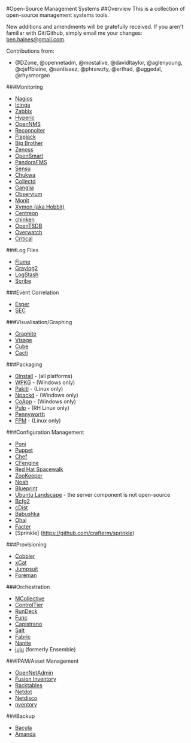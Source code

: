 #Open-Source Management Systems
##Overview
This is a collection of open-source management systems tools.

New additions and amendments will be gratefully received. If you aren't familiar with Git/Github, simply email me your changes: ben.haines@gmail.com.

Contributions from:

* @DZone, @opennetadm, @mostalive, @davidltaylor, @aglenyoung, @cjeffblaine, @santisaez, @phrawzty, @erthad, @uggedal, @rhysmorgan

###Monitoring
* [Nagios](http://www.nagios.org)
* [Icinga](http://www.icinga.org)
* [Zabbix](http://www.zabbix.com)
* [Hyperic](http://www.hyperic.com)
* [OpenNMS](http://www.opennms.org)
* [Reconnoiter](http://labs.omniti.com/labs/reconnoiter)
* [Flapjack](http://flapjack-project.com/)
* [Big Brother](http://bb4.com/)
* [Zenoss](http://www.zenoss.com)
* [OpenSmart](http://opensmart.sourceforge.net)
* [PandoraFMS](http://pandorafms.org)
* [Sensu](http://www.sonian.com/cloud-monitoring-sensu/)
* [Chukwa](http://incubator.apache.org/chukwa/)
* [Collectd](http://collectd.org)
* [Ganglia](http://ganglia.sourceforge.net)
* [Observium](http://www.observium.org/wiki/Main_Page)
* [Monit](http://mmonit.com/monit/)
* [Xymon (aka Hobbit)](http://xymon.sourceforge.net/)
* [Centreon](http://www.centreon.com/)
* [chinken](http://www.shinken-monitoring.org/)
* [OpenTSDB](http://opentsdb.net/)
* [Overwatch](https://github.com/danryan/overwatch)
* [Critical](https://github.com/danielsdeleo/critical)

###Log Files
* [Flume](https://cwiki.apache.org/FLUME/)
* [Graylog2](http://graylog2.org)
* [LogStash](http://logstash.net/)
* [Scribe](https://github.com/facebook/scribe)

###Event Correlation
* [Esper](http://esper.codehaus.org/)
* [SEC](http://simple-evcorr.sourceforge.net/)

###Visualisation/Graphing
* [Graphite](http://graphite.wikidot.com)
* [Visage](https://github.com/auxesis/visage)
* [Cube](http://square.github.com/cube/)
* [Cacti](http://www.cacti.net/)

###Packaging
* [0Install](http://0install.net/) - (all platforms)
* [WPKG](http://wpkg.org) - (Windows only)
* [Pakiti](http://pakiti.sourceforge.net) - (Linux only)
* [Npackd](http://code.google.com/p/windows-package-manager/) - (Windows only)
* [CoApp](http://coapp.org/) - (Windows only)
* [Pulp](http://pulpproject.org/) - (RH Linux only)
* [Pennyworth](https://github.com/heavywater/pennyworth)
* [FPM](https://github.com/jordansissel/fpm) - (Linux only)

###Configuration Management
* [Poni](http://melor.github.com/poni/index.html)
* [Puppet](http://puppetlabs.com)
* [Chef](http://www.opscode.com/chef/)
* [CFengine](http://www.cfengine.com)
* [Red Hat Spacewalk](http://spacewalk.redhat.com)
* [ZooKeeper](http://zookeeper.apache.org)
* [Noah](https://github.com/lusis/Noah)
* [Blueprint](http://devstructure.com/)
* [Ubuntu Landscape](http://www.canonical.com/enterprise-services/ubuntu-advantage/landscape) - the server component is not open-source
* [Bcfg2](http://trac.mcs.anl.gov/projects/bcfg2)
* [cDist](https://github.com/telmich/cdist)
* [Babushka](http://babushka.me/)
* [Ohai](http://wiki.opscode.com/display/chef/Ohai)
* [Facter](http://puppetlabs.com/puppet/related-projects/facter/)
* [Sprinkle] (https://github.com/crafterm/sprinkle)

###Provisioning
* [Cobbler](http://cobbler.github.com)
* [xCat](http://xcat.sourceforge.net)
* [Jumpsuit](http://jumpsuit.sysadmin.org.uk/)
* [Foreman](http://theforeman.org/)

###Orchestration
* [MCollective](http://docs.puppetlabs.com/mcollective/)
* [ControlTier](http://doc36.controltier.org/wiki/Main_Page)
* [RunDeck](http://rundeck.org)
* [Func](https://fedorahosted.org/func/)
* [Capistrano](http://en.wikipedia.org/wiki/Capistrano)
* [Salt](http://saltstack.org/)
* [Fabric](http://fabfile.org)
* [Nanite](https://github.com/ezmobius/nanite)
* [juju](https://juju.ubuntu.com/) (formerly Ensemble)

###IPAM/Asset Management
* [OpenNetAdmin](http://opennetadmin.com)
* [Fusion Inventory](http://www.fusioninventory.org)
* [Racktables](http://racktables.org/)
* [Netdot](https://osl.uoregon.edu/redmine/projects/netdot)
* [Netdisco](http://www.netdisco.org/)
* [nventory](http://sourceforge.net/apps/trac/nventory)

###Backup
* [Bacula](http://www.bacula.org/)
* [Amanda](http://www.amanda.org/)